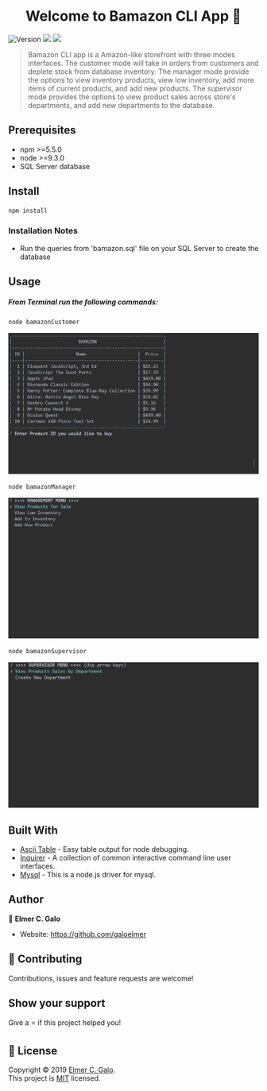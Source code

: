 <h1 align="center">Welcome to Bamazon CLI App 👋</h1>
<p>
  <img alt="Version" src="https://img.shields.io/badge/version-1.0-blue.svg?cacheSeconds=2592000" />
  <img src="https://img.shields.io/badge/npm-%3E%3D5.5.0-blue.svg" />
  <img src="https://img.shields.io/badge/node-%3E%3D9.3.0-blue.svg" />
</p>

> Bamazon CLI app is a Amazon-like storefront with three modes interfaces. The customer mode will take in orders from customers and deplete stock from database inventory. The manager mode provide the options to view inventory products, view low inventory, add more items of current products, and add new products. The supervisor mode provides the options to view product sales across store's departments, and add new departments to the database.

## Prerequisites

- npm >=5.5.0
- node >=9.3.0
- SQL Server database

## Install

```sh
npm install
```

### Installation Notes

- Run the queries from 'bamazon.sql' file on your SQL Server to create the database

## Usage

##### From Terminal run the following commands:
```sh
node bamazonCustomer
```
![Customer Mode](./assets/img/customerMode.gif)

```sh
node bamazonManager
```
![Manager Mode](./assets/img/managerMode.gif)

```sh
node bamazonSupervisor
```
![Supervisor Mode](./assets/img/supervisorMode.gif)

## Built With

* [Ascii Table](https://www.npmjs.com/package/ascii-table) - Easy table output for node debugging.
* [Inquirer](https://www.npmjs.com/package/inquirer) - A collection of common interactive command line user interfaces.
* [Mysql](https://www.npmjs.com/package/mysql) - This is a node.js driver for mysql.

## Author

👤 **Elmer C. Galo**

* Website: https://github.com/galoelmer

## 🤝 Contributing

Contributions, issues and feature requests are welcome!<br />

## Show your support

Give a ⭐️ if this project helped you!

## 📝 License

Copyright © 2019 [Elmer C. Galo](https://github.com/galoelmer).<br />
This project is [MIT](https://github.com/kefranabg/readme-md-generator/blob/master/LICENSE) licensed.

